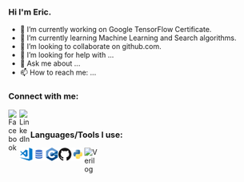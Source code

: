 

<!--
**babychoujr/babychoujr** is a ✨ _special_ ✨ repository because its `README.md` (this file) appears on your GitHub profile.
-->

### Hi I'm Eric.

- 🔭 I’m currently working on Google TensorFlow Certificate.
- 🌱 I’m currently learning Machine Learning and Search algorithms.
- 👯 I’m looking to collaborate on github.com.
- 🤔 I’m looking for help with ...
- 💬 Ask me about ...
- 📫 How to reach me: ...

### Connect with me:
[<img align="left" alt="Facebook" width="22px" src="https://cdn.jsdelivr.net/npm/simple-icons@v3/icons/facebook.svg" />][facebook]
[<img align="left" alt="LinkedIn" width="22px" src="https://cdn.jsdelivr.net/npm/simple-icons@v3/icons/linkedin.svg" />][linkedin]

<br />

### Languages/Tools I use:
<img align="left" alt="Visual Studio Code" width="26px" src="https://raw.githubusercontent.com/github/explore/80688e429a7d4ef2fca1e82350fe8e3517d3494d/topics/visual-studio-code/visual-studio-code.png" />
<img align="left" alt="SQL" width="26px" src="https://raw.githubusercontent.com/github/explore/80688e429a7d4ef2fca1e82350fe8e3517d3494d/topics/sql/sql.png" />
<img align="left" alt="C++" width="26px" src="https://raw.githubusercontent.com/github/explore/80688e429a7d4ef2fca1e82350fe8e3517d3494d/topics/cpp/cpp.png" />
<img align="left" alt="GitHub" width="26px" src="https://raw.githubusercontent.com/github/explore/78df643247d429f6cc873026c0622819ad797942/topics/github/github.png" />
<img align="left" alt="Python" width="26px" src="https://raw.githubusercontent.com/github/explore/80688e429a7d4ef2fca1e82350fe8e3517d3494d/topics/python/python.png" />
<img align="left" alt= "Verilog" width="26px" src="https://raw.githubusercontent.com/github/explore/80688e429a7d4ef2fca1e82350fe8e3517d3494d/topics/verilog/verilog.png" />

<br />
<!--
![Eric's github stats](https://github-readme-stats.vercel.app/api?username=babychoujr&show_icons=true&theme=onedark)
-->


[facebook]:https://www.facebook.com/eric.chou.127/
[linkedin]:https://www.linkedin.com/in/eric-chou-b2814717a/
